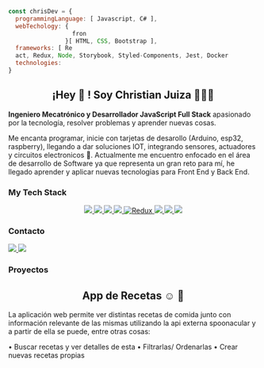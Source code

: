 ```js
const chrisDev = {
  programmingLanguage: [ Javascript, C# ],
  webTechology: {
                  fron
                }[ HTML, CSS, Bootstrap ],
  frameworks: [ Re
  act, Redux, Node, Storybook, Styled-Components, Jest, Docker
  technologies:
}
```
<p align="center" width="300">
   <h2 align="center">¡Hey 👋 ! Soy Christian Juiza 👨🏻‍💻</h2>
</p>
<p align=""><strong>Ingeniero Mecatrónico y Desarrollador JavaScript Full Stack</strong> apasionado por la tecnología, resolver problemas y aprender nuevas cosas.</p>

<p <strong>Me encanta programar</strong>, inicie con tarjetas de desarollo (Arduino, esp32, raspberry), llegando a dar soluciones IOT, integrando sensores, actuadores y circuitos electronicos 🤖.
Actualmente me encuentro enfocado en el área de desarrollo de Software ya que representa un gran reto para mí, he llegado aprender y aplicar nuevas tecnologias para Front End y Back End.
<br /></p>

<p ><h3>My Tech Stack</h3></p>

<p width='40%' height="100%"align="center"> 
<a href="">
<img src="https://img.shields.io/badge/html5%20-%23E34F26.svg?&style=for-the-badge&logo=html5&logoColor=white"/>
</a>

<a href=""> 
<img src="https://img.shields.io/badge/css3%20-%231572B6.svg?&style=for-the-badge&logo=css3&logoColor=white"/>
</a>

<a href="">
<img src="https://img.shields.io/badge/javascript%20-%23323330.svg?&style=for-the-badge&logo=javascript&logoColor=%23F7DF1E"/>
</a>

<a href="">
<img src="https://img.shields.io/badge/react%20-%2320232a.svg?&style=for-the-badge&logo=react&logoColor=%2361DAFB"/>
</a>

<a href="">
<img alt="Redux" src="https://img.shields.io/badge/redux%20-%23593d88.svg?&style=for-the-badge&logo=redux&logoColor=white"/>
</a>
  
<a href="">
<img src="https://img.shields.io/badge/git%20-%23F05033.svg?&style=for-the-badge&logo=git&logoColor=white"/>
</a>

<a href="">
<img src="https://img.shields.io/badge/github%20-%23121011.svg?&style=for-the-badge&logo=github&logoColor=white"/>
</a>

<a href="">
<img src="https://img.shields.io/badge/firebase%20-%23039BE5.svg?&style=for-the-badge&logo=firebase"/>
</a>
</a>

<br/>

<p ><h3>Contacto</h3></p>

<p >
  <a href="https://www.linkedin.com/in/christian-juiza/">
    <img src="https://img.shields.io/badge/LinkedIn-%230077B5.svg?&style=flat-square&logo=linkedin&logoColor=white">
  </a>
  
  <a href="https://github.com/cljuiza">
    <img src="https://img.shields.io/badge/Github-%230A0A0A.svg?&style=flat-square&logo=Github&logoColor=white">  
  </a>

</p>

<p ><h3>Proyectos</h3></p>
<p align="center" width="300"><h2 align="center">App de Recetas ☺️ 🍴</h2></p>
<p> La aplicación web permite ver distintas recetas de comida junto con información relevante de las  mismas utilizando la api externa spoonacular y a partir de ella se puede, entre otras cosas:</p>
<p>
• Buscar recetas y ver detalles de esta
• Filtrarlas/ Ordenarlas
• Crear nuevas recetas propias 
</p>
<!--
**cljuiza/cljuiza** is a ✨ _special_ ✨ repository because its `README.md` (this file) appears on your GitHub profile.

Here are some ideas to get you started:

- 🔭 I’m currently working on ...
- 🌱 I’m currently learning ...
- 👯 I’m looking to collaborate on ...
- 🤔 I’m looking for help with ...
- 💬 Ask me about ...
- 📫 How to reach me: ...
- 😄 Pronouns: ...
- ⚡ Fun fact: ...
-->
